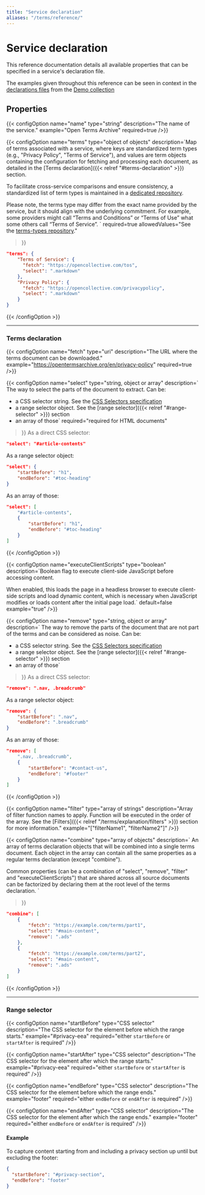 ```yaml
---
title: "Service declaration"
aliases: "/terms/reference/"
---
```


# Service declaration

This reference documentation details all available properties that can be specified in a service's declaration file.

The examples given throughout this reference can be seen in context in the [declarations files](https://github.com/OpenTermsArchive/demo-declarations/tree/main/declarations) from the [Demo collection](https://github.com/OpenTermsArchive/demo-declarations)

## Properties

{{< configOption
    name="name"
    type="string"
    description="The name of the service."
    example="Open Terms Archive"
    required=true
/>}}

{{< configOption
    name="terms"
    type="object of objects"
    description=`Map of terms associated with a service, where keys are standardized term types (e.g., "Privacy Policy", "Terms of Service"), and values are term objects containing the configuration for fetching and processing each document, as detailed in the [Terms declaration]({{< relref \"#terms-declaration\" >}}) section.

To facilitate cross-service comparisons and ensure consistency, a standardized list of term types is maintained in a [dedicated repository](https://github.com/OpenTermsArchive/terms-types).

Please note, the terms type may differ from the exact name provided by the service, but it should align with the underlying commitment. For example, some providers might call “Terms and Conditions” or “Terms of Use” what some others call “Terms of Service”.
    `
    required=true
    allowedValues="See the [terms-types repository](https://github.com/OpenTermsArchive/terms-types)."
>}}
```json
"terms": {
    "Terms of Service": {
      "fetch": "https://opencollective.com/tos",
      "select": ".markdown"
    },
    "Privacy Policy": {
      "fetch": "https://opencollective.com/privacypolicy",
      "select": ".markdown"
    }
}
```
{{< /configOption >}}

---

### Terms declaration

{{< configOption
    name="fetch"
    type="uri"
    description="The URL where the terms document can be downloaded."
    example="https://opentermsarchive.org/en/privacy-policy"
    required=true
/>}}

{{< configOption
    name="select"
    type="string, object or array"
    description=`
The way to select the parts of the document to extract. Can be:

- a CSS selector string. See the [CSS Selectors specification](https://developer.mozilla.org/en-US/docs/Web/CSS/CSS_Selectors)
- a range selector object. See the [range selector]({{< relref \"#range-selector\" >}}) section
- an array of those`
    required="required for HTML documents"
>}}
As a direct CSS selector:
```json
"select": "#article-contents"
```

As a range selector object:
```json
"select": {
    "startBefore": "h1",
    "endBefore": "#toc-heading"
}
```

As an array of those:
```json
"select": [
    "#article-contents",
    {
        "startBefore": "h1",
        "endBefore": "#toc-heading"
    }
]
```
{{< /configOption >}}

{{< configOption
    name="executeClientScripts"
    type="boolean"
    description=`Boolean flag to execute client-side JavaScript before accessing content.

When enabled, this loads the page in a headless browser to execute client-side scripts and load dynamic content, which is necessary when JavaScript modifies or loads content after the initial page load.`
    default=false
    example="true"
/>}}

{{< configOption
    name="remove"
    type="string, object or array"
    description=`
The way to remove the parts of the document that are not part of the terms and can be considered as noise. Can be:

- a CSS selector string. See the [CSS Selectors specification](https://developer.mozilla.org/en-US/docs/Web/CSS/CSS_Selectors)
- a range selector object. See the [range selector]({{< relref \"#range-selector\" >}}) section
- an array of those`
>}}
As a direct CSS selector:
```json
"remove": ".nav, .breadcrumb"
```

As a range selector object:
```json
"remove": {
    "startBefore": ".nav",
    "endBefore": ".breadcrumb"
}
```

As an array of those:
```json
"remove": [
    ".nav, .breadcrumb",
    {
        "startBefore": "#contact-us",
        "endBefore": "#footer"
    }
]
```
{{< /configOption >}}

{{< configOption
    name="filter"
    type="array of strings"
    description="Array of filter function names to apply. Function will be executed in the order of the array. See the [Filters]({{< relref \"/terms/explanation/filters\" >}}) section for more information."
    example="[\"filterName1\", \"filterName2\"]"
/>}}

{{< configOption
    name="combine"
    type="array of objects"
    description=`
An array of terms declaration objects that will be combined into a single terms document. Each object in the array can contain all the same properties as a regular terms  declaration (except "combine").

Common properties (can be a combination of "select", "remove", "filter" and "executeClientScripts") that are shared across all source documents can be factorized by declaring them at the root level of the terms declaration.
    `
>}}
```json
"combine": [
    {
        "fetch": "https://example.com/terms/part1",
        "select": "#main-content",
        "remove": ".ads"
    },
    {
        "fetch": "https://example.com/terms/part2",
        "select": "#main-content",
        "remove": ".ads"
    }
]
```
{{< /configOption >}}

---

### Range selector

{{< configOption
    name="startBefore"
    type="CSS selector"
    description="The CSS selector for the element before which the range starts."
    example="#privacy-eea"
    required="either `startBefore` or `startAfter` is required"
/>}}

{{< configOption
    name="startAfter"
    type="CSS selector"
    description="The CSS selector for the element after which the range starts."
    example="#privacy-eea"
    required="either `startBefore` or `startAfter` is required"
/>}}

{{< configOption
    name="endBefore"
    type="CSS selector"
    description="The CSS selector for the element before which the range ends."
    example="footer"
    required="either `endBefore` or `endAfter` is required"
/>}}

{{< configOption
    name="endAfter"
    type="CSS selector"
    description="The CSS selector for the element after which the range ends."
    example="footer"
    required="either `endBefore` or `endAfter` is required"
/>}}

#### Example

To capture content starting from and including a privacy section up until but excluding the footer:

```json
{
  "startBefore": "#privacy-section",
  "endBefore": "footer"
}
```
